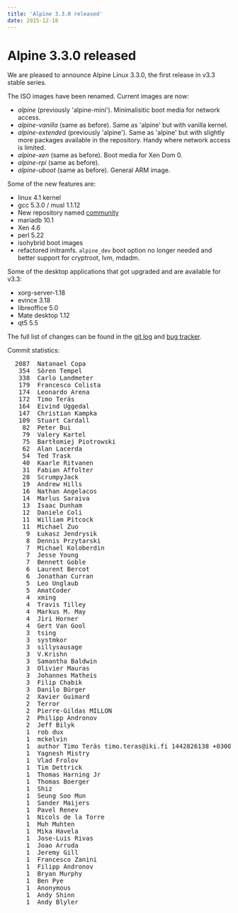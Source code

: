 ```yaml
---
title: 'Alpine 3.3.0 released'
date: 2015-12-18
---
```


# Alpine 3.3.0 released
We are pleased to announce Alpine Linux 3.3.0, the first release in v3.3
stable series.

The ISO images have been renamed. Current images are now:

- *alpine* (previously 'alpine-mini'). Minimalisitic boot media for network access.
- *alpine-vanilla* (same as before). Same as 'alpine' but with vanilla kernel.
- *alpine-extended* (previously 'alpine'). Same as 'alpine' but with slightly more packages available in the repository. Handy where network access is limited.
- *alpine-xen* (same as before). Boot media for Xen Dom 0.
- *alpine-rpi* (same as before).
- *alpine-uboot* (same as before). General ARM image.

Some of the new features are:

- linux 4.1 kernel
- gcc 5.3.0 / musl 1.1.12
- New repository named [community](https://pkgs.alpinelinux.org/packages?repo=community)
- mariadb 10.1
- Xen 4.6
- perl 5.22
- isohybrid boot images
- refactored initramfs. `alpine_dev` boot option no longer needed and
  better support for cryptroot, lvm, mdadm.

Some of the desktop applications that got upgraded and are available for v3.3:

- xorg-server-1.18
- evince 3.18
- libreoffice 5.0
- Mate desktop 1.12
- qt5 5.5

The full list of changes can be found in the
[git log](http://git.alpinelinux.org/cgit/aports/log/?h=v3.3.0) and
[bug tracker](http://bugs.alpinelinux.org/versions/96).

Commit statistics:
<pre>
  2087  Natanael Copa
   354  Sören Tempel
   338  Carlo Landmeter
   179  Francesco Colista
   174  Leonardo Arena
   172  Timo Teräs
   164  Eivind Uggedal
   147  Christian Kampka
   109  Stuart Cardall
    82  Peter Bui
    79  Valery Kartel
    75  Bartłomiej Piotrowski
    62  Alan Lacerda
    54  Ted Trask
    40  Kaarle Ritvanen
    31  Fabian Affolter
    28  ScrumpyJack
    19  Andrew Hills
    16  Nathan Angelacos
    14  Marlus Saraiva
    13  Isaac Dunham
    12  Daniele Coli
    11  William Pitcock
    11  Michael Zuo
     9  Łukasz Jendrysik
     8  Dennis Przytarski
     7  Michael Koloberdin
     7  Jesse Young
     7  Bennett Goble
     6  Laurent Bercot
     6  Jonathan Curran
     5  Leo Unglaub
     5  AmatCoder
     4  xming
     4  Travis Tilley
     4  Markus M. May
     4  Jiri Horner
     4  Gert Van Gool
     3  tsing
     3  systmkor
     3  sillysausage
     3  V.Krishn
     3  Samantha Baldwin
     3  Olivier Mauras
     3  Johannes Matheis
     3  Filip Chabik
     3  Danilo Bürger
     2  Xavier Guimard
     2  Terror
     2  Pierre-Gildas MILLON
     2  Philipp Andronov
     2  Jeff Bilyk
     1  rob dux
     1  mckelvin
     1  author Timo Teräs timo.teras@iki.fi 1442826138 +0300
     1  Yagnesh Mistry
     1  Vlad Frolov
     1  Tim Dettrick
     1  Thomas Harning Jr
     1  Thomas Boerger
     1  Shiz
     1  Seung Soo Mun
     1  Sander Maijers
     1  Pavel Renev
     1  Nicols de la Torre
     1  Muh Muhten
     1  Mika Havela
     1  Jose-Luis Rivas
     1  Joao Arruda
     1  Jeremy Gill
     1  Francesco Zanini
     1  Filipp Andronov
     1  Bryan Murphy
     1  Ben Pye
     1  Anonymous
     1  Andy Shinn
     1  Andy Blyler

</pre>
